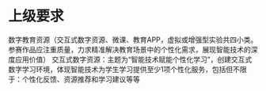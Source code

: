 # 上级要求

数字教育资源（交互式数字资源、微课、教育APP，虚拟或增强型实验共四小类。参赛作品应注重质量，力求精准解决教育场景中的个性化需求，展现智能技术的深度应用价值）
交互式数字资源：主题为“智能技术赋能个性化学习”，创建交互式数字学习环境，体现智能技术为学生学习提供至少1项个性化服务，包括但不限于：个性化反馈、资源推荐和学习建议等等


